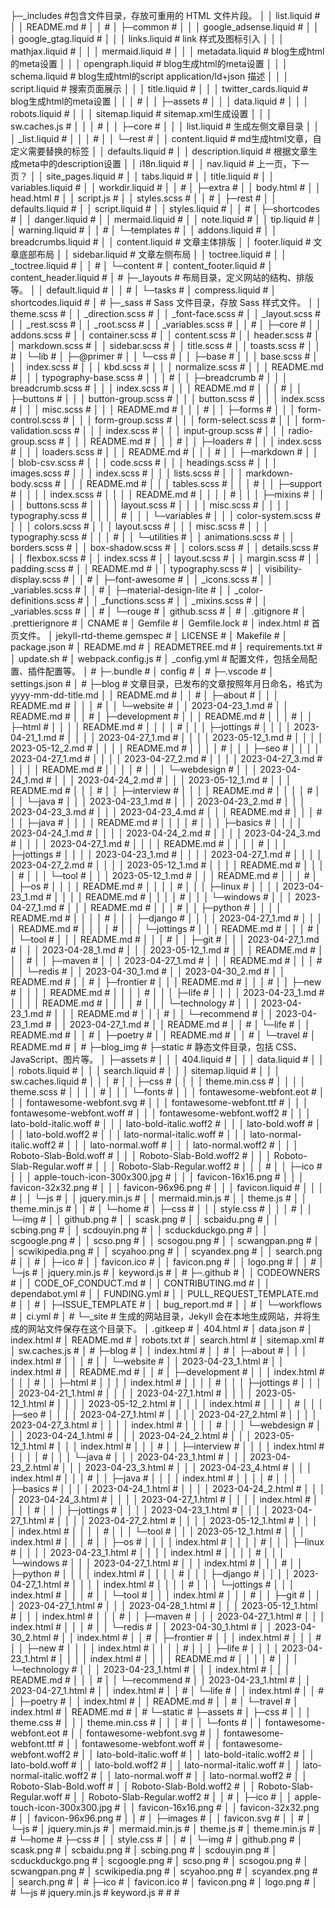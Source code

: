 ├─_includes                                          #包含文件目录，存放可重用的 HTML 文件片段。
│  │  list.liquid                                    #
│  │  README.md                                      #
│  │                                                 #
│  ├─common                                          #
│  │  │  google_adsense.liquid                       #
│  │  │  google_gtag.liquid                          #
│  │  │  links.liquid                                # link 样式及图标引入
│  │  │  mathjax.liquid                              #
│  │  │  mermaid.liquid                              #
│  │  │  metadata.liquid                             # blog生成html的meta设置
│  │  │  opengraph.liquid                            # blog生成html的meta设置
│  │  │  schema.liquid                               # blog生成html的script application/ld+json 描述
│  │  │  script.liquid                               # 搜索页面展示
│  │  │  title.liquid                                #
│  │  │  twitter_cards.liquid                        # blog生成html的meta设置
│  │  │                                              #
│  │  ├─assets                                       #
│  │  │      data.liquid                             #
│  │  │      robots.liquid                           #
│  │  │      sitemap.liquid                          # sitemap.xml生成设置
│  │  │      sw.caches.js                            #
│  │  │                                              #
│  │  ├─core                                         #
│  │  │      list.liquid                             # 生成左侧文章目录
│  │  │      _list.liquid                            #
│  │  │                                              #
│  │  └─rest                                         #
│  │          content.liquid                         # md生成html文章，自定义需要替换的标签
│  │          defaults.liquid                        #
│  │          description.liquid                     # 根据文章生成meta中的description设置
│  │          i18n.liquid                            #
│  │          nav.liquid                             # 上一页，下一页？
│  │          site_pages.liquid                      #
│  │          tabs.liquid                            #
│  │          title.liquid                           #
│  │          variables.liquid                       #
│  │          workdir.liquid                         #
│  │                                                 #
│  ├─extra                                           #
│  │      body.html                                  #
│  │      head.html                                  #
│  │      script.js                                  #
│  │      styles.scss                                #
│  │                                                 #
│  ├─rest                                            #
│  │      defaults.liquid                            #
│  │      script.liquid                              #
│  │      styles.liquid                              #
│  │                                                 #
│  ├─shortcodes                                      #
│  │      danger.liquid                              #
│  │      mermaid.liquid                             #
│  │      note.liquid                                #
│  │      tip.liquid                                 #
│  │      warning.liquid                             #
│  │                                                 #
│  └─templates                                       #
│      │  addons.liquid                              #
│      │  breadcrumbs.liquid                         #
│      │  content.liquid                             # 文章主体排版
│      │  footer.liquid                              # 文章底部布局
│      │  sidebar.liquid                             # 文章左侧布局
│      │  toctree.liquid                             #
│      │  _toctree.liquid                            #
│      │                                             #
│      └─content                                     #
│              content_footer.liquid                 #
│              content_header.liquid                 #
│                                                    #
├─_layouts                                           # 布局目录，定义网站的结构、排版等。
│  │  default.liquid                                 #
│  │                                                 #
│  └─tasks                                           #
│          compress.liquid                           #
│          shortcodes.liquid                         #
│                                                    #
├─_sass                                              # Sass 文件目录，存放 Sass 样式文件。
│  │  theme.scss                                     #
│  │  _direction.scss                                #
│  │  _font-face.scss                                #
│  │  _layout.scss                                   #
│  │  _rest.scss                                     #
│  │  _root.scss                                     #
│  │  _variables.scss                                #
│  │                                                 #
│  ├─core                                            #
│  │      addons.scss                                #
│  │      container.scss                             #
│  │      content.scss                               #
│  │      header.scss                                #
│  │      markdown.scss                              #
│  │      sidebar.scss                               #
│  │      title.scss                                 #
│  │      toasts.scss                                #
│  │                                                 #
│  └─lib                                             #
│      ├─@primer                                     #
│      │  └─css                                      #
│      │      ├─base                                 #
│      │      │      base.scss                       #
│      │      │      index.scss                      #
│      │      │      kbd.scss                        #
│      │      │      normalize.scss                  #
│      │      │      README.md                       #
│      │      │      typography-base.scss            #
│      │      │                                      #
│      │      ├─breadcrumb                           #
│      │      │      breadcrumb.scss                 #
│      │      │      index.scss                      #
│      │      │      README.md                       #
│      │      │                                      #
│      │      ├─buttons                              #
│      │      │      button-group.scss               #
│      │      │      button.scss                     #
│      │      │      index.scss                      #
│      │      │      misc.scss                       #
│      │      │      README.md                       #
│      │      │                                      #
│      │      ├─forms                                #
│      │      │      form-control.scss               #
│      │      │      form-group.scss                 #
│      │      │      form-select.scss                #
│      │      │      form-validation.scss            #
│      │      │      index.scss                      #
│      │      │      input-group.scss                #
│      │      │      radio-group.scss                #
│      │      │      README.md                       #
│      │      │                                      #
│      │      ├─loaders                              #
│      │      │      index.scss                      #
│      │      │      loaders.scss                    #
│      │      │      README.md                       #
│      │      │                                      #
│      │      ├─markdown                             #
│      │      │      blob-csv.scss                   #
│      │      │      code.scss                       #
│      │      │      headings.scss                   #
│      │      │      images.scss                     #
│      │      │      index.scss                      #
│      │      │      lists.scss                      #
│      │      │      markdown-body.scss              #
│      │      │      README.md                       #
│      │      │      tables.scss                     #
│      │      │                                      #
│      │      ├─support                              #
│      │      │  │  index.scss                       #
│      │      │  │  README.md                        #
│      │      │  │                                   #
│      │      │  ├─mixins                            #
│      │      │  │      buttons.scss                 #
│      │      │  │      layout.scss                  #
│      │      │  │      misc.scss                    #
│      │      │  │      typography.scss              #
│      │      │  │                                   #
│      │      │  └─variables                         #
│      │      │          color-system.scss           #
│      │      │          colors.scss                 #
│      │      │          layout.scss                 #
│      │      │          misc.scss                   #
│      │      │          typography.scss             #
│      │      │                                      #
│      │      └─utilities                            #
│      │              animations.scss                #
│      │              borders.scss                   #
│      │              box-shadow.scss                #
│      │              colors.scss                    #
│      │              details.scss                   #
│      │              flexbox.scss                   #
│      │              index.scss                     #
│      │              layout.scss                    #
│      │              margin.scss                    #
│      │              padding.scss                   #
│      │              README.md                      #
│      │              typography.scss                #
│      │              visibility-display.scss        #
│      │                                             #
│      ├─font-awesome                                #
│      │      _icons.scss                            #
│      │      _variables.scss                        #
│      │                                             #
│      ├─material-design-lite                        #
│      │      _color-definitions.scss                #
│      │      _functions.scss                        #
│      │      _mixins.scss                           #
│      │      _variables.scss                        #
│      │                                             #
│      └─rouge                                       #
│              github.scss                           #
│                                                    #
│  .gitignore                                        #
│  .prettierignore                                   #
│  CNAME                                             #
│  Gemfile                                           #
│  Gemfile.lock                                      #
│  index.html                                        # 首页文件。
│  jekyll-rtd-theme.gemspec                          #
│  LICENSE                                           #
│  Makefile                                          #
│  package.json                                      #
│  README.md                                         #
│  READMETREE.md                                     #
│  requirements.txt                                  #
│  update.sh                                         #
│  webpack.config.js                                 #
│  _config.yml                                       # 配置文件，包括全局配置、插件配置等。
│                                                    #
├─.bundle                                            #
│      config                                        #
│                                                    #
├─.vscode                                            #
│      settings.json                                 #
│                                                    #
├─blog                                               # 文章目录，已发布的文章按照年月日命名，格式为 yyyy-mm-dd-title.md
│  │  README.md                                      #
│  │                                                 #
│  ├─about                                           #
│  │  │  README.md                                   #
│  │  │                                              #
│  │  └─website                                      #
│  │          2023-04-23_1.md                        #
│  │          README.md                              #
│  │                                                 #
│  ├─development                                     #
│  │  │  README.md                                   #
│  │  │                                              #
│  │  ├─html                                         #
│  │  │  │  README.md                                #
│  │  │  │                                           #
│  │  │  ├─jottings                                  #
│  │  │  │      2023-04-21_1.md                      #
│  │  │  │      2023-04-27_1.md                      #
│  │  │  │      2023-05-12_1.md                      #
│  │  │  │      2023-05-12_2.md                      #
│  │  │  │      README.md                            #
│  │  │  │                                           #
│  │  │  ├─seo                                       #
│  │  │  │      2023-04-27_1.md                      #
│  │  │  │      2023-04-27_2.md                      #
│  │  │  │      2023-04-27_3.md                      #
│  │  │  │      README.md                            #
│  │  │  │                                           #
│  │  │  └─webdesign                                 #
│  │  │          2023-04-24_1.md                     #
│  │  │          2023-04-24_2.md                     #
│  │  │          2023-05-12_1.md                     #
│  │  │          README.md                           #
│  │  │                                              #
│  │  ├─interview                                    #
│  │  │  │  README.md                                #
│  │  │  │                                           #
│  │  │  └─java                                      #
│  │  │          2023-04-23_1.md                     #
│  │  │          2023-04-23_2.md                     #
│  │  │          2023-04-23_3.md                     #
│  │  │          2023-04-23_4.md                     #
│  │  │          README.md                           #
│  │  │                                              #
│  │  ├─java                                         #
│  │  │  │  README.md                                #
│  │  │  │                                           #
│  │  │  ├─basics                                    #
│  │  │  │      2023-04-24_1.md                      #
│  │  │  │      2023-04-24_2.md                      #
│  │  │  │      2023-04-24_3.md                      #
│  │  │  │      2023-04-27_1.md                      #
│  │  │  │      README.md                            #
│  │  │  │                                           #
│  │  │  ├─jottings                                  #
│  │  │  │      2023-04-23_1.md                      #
│  │  │  │      2023-04-27_1.md                      #
│  │  │  │      2023-04-27_2.md                      #
│  │  │  │      2023-05-12_1.md                      #
│  │  │  │      README.md                            #
│  │  │  │                                           #
│  │  │  └─tool                                      #
│  │  │          2023-05-12_1.md                     #
│  │  │          README.md                           #
│  │  │                                              #
│  │  ├─os                                           #
│  │  │  │  README.md                                #
│  │  │  │                                           #
│  │  │  ├─linux                                     #
│  │  │  │      2023-04-23_1.md                      #
│  │  │  │      README.md                            #
│  │  │  │                                           #
│  │  │  └─windows                                   #
│  │  │          2023-04-27_1.md                     #
│  │  │          README.md                           #
│  │  │                                              #
│  │  ├─python                                       #
│  │  │  │  README.md                                #
│  │  │  │                                           #
│  │  │  ├─django                                    #
│  │  │  │      2023-04-27_1.md                      #
│  │  │  │      README.md                            #
│  │  │  │                                           #
│  │  │  └─jottings                                  #
│  │  │          README.md                           #
│  │  │                                              #
│  │  └─tool                                         #
│  │      │  README.md                               #
│  │      │                                          #
│  │      ├─git                                      #
│  │      │      2023-04-27_1.md                     #
│  │      │      2023-04-28_1.md                     #
│  │      │      2023-05-12_1.md                     #
│  │      │      README.md                           #
│  │      │                                          #
│  │      ├─maven                                    #
│  │      │      2023-04-27_1.md                     #
│  │      │      README.md                           #
│  │      │                                          #
│  │      └─redis                                    #
│  │              2023-04-30_1.md                    #
│  │              2023-04-30_2.md                    #
│  │              README.md                          #
│  │                                                 #
│  ├─frontier                                        #
│  │  │  README.md                                   #
│  │  │                                              #
│  │  ├─new                                          #
│  │  │  │  README.md                                #
│  │  │  │                                           #
│  │  │  ├─life                                      #
│  │  │  │      2023-04-23_1.md                      #
│  │  │  │      README.md                            #
│  │  │  │                                           #
│  │  │  └─technology                                #
│  │  │          2023-04-23_1.md                     #
│  │  │          README.md                           #
│  │  │                                              #
│  │  └─recommend                                    #
│  │          2023-04-23_1.md                        #
│  │          2023-04-27_1.md                        #
│  │          README.md                              #
│  │                                                 #
│  └─life                                            #
│      │  README.md                                  #
│      │                                             #
│      ├─poetry                                      #
│      │      README.md                              #
│      │                                             #
│      └─travel                                      #
│              README.md                             #
│                                                    #
├─blog_img                                           #
├─static                                             # 静态文件目录，包括 CSS、JavaScript、图片等。
│  ├─assets                                          #
│  │  │  404.liquid                                  #
│  │  │  data.liquid                                 #
│  │  │  robots.liquid                               #
│  │  │  search.liquid                               #
│  │  │  sitemap.liquid                              #
│  │  │  sw.caches.liquid                            #
│  │  │                                              #
│  │  ├─css                                          #
│  │  │  │  theme.min.css                            #
│  │  │  │  theme.scss                               #
│  │  │  │                                           #
│  │  │  └─fonts                                     #
│  │  │          fontawesome-webfont.eot             #
│  │  │          fontawesome-webfont.svg             #
│  │  │          fontawesome-webfont.ttf             #
│  │  │          fontawesome-webfont.woff            #
│  │  │          fontawesome-webfont.woff2           #
│  │  │          lato-bold-italic.woff               #
│  │  │          lato-bold-italic.woff2              #
│  │  │          lato-bold.woff                      #
│  │  │          lato-bold.woff2                     #
│  │  │          lato-normal-italic.woff             #
│  │  │          lato-normal-italic.woff2            #
│  │  │          lato-normal.woff                    #
│  │  │          lato-normal.woff2                   #
│  │  │          Roboto-Slab-Bold.woff               #
│  │  │          Roboto-Slab-Bold.woff2              #
│  │  │          Roboto-Slab-Regular.woff            #
│  │  │          Roboto-Slab-Regular.woff2           #
│  │  │                                              #
│  │  ├─ico                                          #
│  │  │      apple-touch-icon-300x300.jpg            #
│  │  │      favicon-16x16.png                       #
│  │  │      favicon-32x32.png                       #
│  │  │      favicon-96x96.png                       #
│  │  │      favicon.liquid                          #
│  │  │                                              #
│  │  └─js                                           #
│  │          jquery.min.js                          #
│  │          mermaid.min.js                         #
│  │          theme.js                               #
│  │          theme.min.js                           #
│  │                                                 #
│  └─home                                            #
│      ├─css                                         #
│      │  │  style.css                               #
│      │  │                                          #
│      │  └─img                                      #
│      │          github.png                         #
│      │          scask.png                          #
│      │          scbaidu.png                        #
│      │          scbing.png                         #
│      │          scdouyin.png                       #
│      │          scduckduckgo.png                   #
│      │          scgoogle.png                       #
│      │          scso.png                           #
│      │          scsogou.png                        #
│      │          scwangpan.png                      #
│      │          scwikipedia.png                    #
│      │          scyahoo.png                        #
│      │          scyandex.png                       #
│      │          search.png                         #
│      │                                             #
│      ├─ico                                         #
│      │      favicon.ico                            #
│      │      favicon.png                            #
│      │      logo.png                               #
│      │                                             #
│      └─js                                          #
│              jquery.min.js                         #
│              keyword.js                            #
│                                                    #
├─.github                                            #
│  │  CODEOWNERS                                     #
│  │  CODE_OF_CONDUCT.md                             #
│  │  CONTRIBUTING.md                                #
│  │  dependabot.yml                                 #
│  │  FUNDING.yml                                    #
│  │  PULL_REQUEST_TEMPLATE.md                       #
│  │                                                 #
│  ├─ISSUE_TEMPLATE                                  #
│  │      bug_report.md                              #
│  │                                                 #
│  └─workflows                                       #
│          ci.yml                                    #
│                                                    #
└─_site                                              # 生成的网站目录，Jekyll 会在本地生成网站，并将生成的网站文件保存在这个目录下。
    │  .gitkeep                                      #
    │  404.html                                      #
    │  data.json                                     #
    │  index.html                                    #
    │  README.md                                     #
    │  robots.txt                                    #
    │  search.html                                   #
    │  sitemap.xml                                   #
    │  sw.caches.js                                  #
    │                                                #
    ├─blog                                           #
    │  │  index.html                                 #
    │  │                                             #
    │  ├─about                                       #
    │  │  │  index.html                              #
    │  │  │                                          #
    │  │  └─website                                  #
    │  │          2023-04-23_1.html                  #
    │  │          index.html                         #
    │  │          README.md                          #
    │  │                                             #
    │  ├─development                                 #
    │  │  │  index.html                              #
    │  │  │                                          #
    │  │  ├─html                                     #
    │  │  │  │  index.html                           #
    │  │  │  │                                       #
    │  │  │  ├─jottings                              #
    │  │  │  │      2023-04-21_1.html                #
    │  │  │  │      2023-04-27_1.html                #
    │  │  │  │      2023-05-12_1.html                #
    │  │  │  │      2023-05-12_2.html                #
    │  │  │  │      index.html                       #
    │  │  │  │                                       #
    │  │  │  ├─seo                                   #
    │  │  │  │      2023-04-27_1.html                #
    │  │  │  │      2023-04-27_2.html                #
    │  │  │  │      2023-04-27_3.html                #
    │  │  │  │      index.html                       #
    │  │  │  │                                       #
    │  │  │  └─webdesign                             #
    │  │  │          2023-04-24_1.html               #
    │  │  │          2023-04-24_2.html               #
    │  │  │          2023-05-12_1.html               #
    │  │  │          index.html                      #
    │  │  │                                          #
    │  │  ├─interview                                #
    │  │  │  │  index.html                           #
    │  │  │  │                                       #
    │  │  │  └─java                                  #
    │  │  │          2023-04-23_1.html               #
    │  │  │          2023-04-23_2.html               #
    │  │  │          2023-04-23_3.html               #
    │  │  │          2023-04-23_4.html               #
    │  │  │          index.html                      #
    │  │  │                                          #
    │  │  ├─java                                     #
    │  │  │  │  index.html                           #
    │  │  │  │                                       #
    │  │  │  ├─basics                                #
    │  │  │  │      2023-04-24_1.html                #
    │  │  │  │      2023-04-24_2.html                #
    │  │  │  │      2023-04-24_3.html                #
    │  │  │  │      2023-04-27_1.html                #
    │  │  │  │      index.html                       #
    │  │  │  │                                       #
    │  │  │  ├─jottings                              #
    │  │  │  │      2023-04-23_1.html                #
    │  │  │  │      2023-04-27_1.html                #
    │  │  │  │      2023-04-27_2.html                #
    │  │  │  │      2023-05-12_1.html                #
    │  │  │  │      index.html                       #
    │  │  │  │                                       #
    │  │  │  └─tool                                  #
    │  │  │          2023-05-12_1.html               #
    │  │  │          index.html                      #
    │  │  │                                          #
    │  │  ├─os                                       #
    │  │  │  │  index.html                           #
    │  │  │  │                                       #
    │  │  │  ├─linux                                 #
    │  │  │  │      2023-04-23_1.html                #
    │  │  │  │      index.html                       #
    │  │  │  │                                       #
    │  │  │  └─windows                               #
    │  │  │          2023-04-27_1.html               #
    │  │  │          index.html                      #
    │  │  │                                          #
    │  │  ├─python                                   #
    │  │  │  │  index.html                           #
    │  │  │  │                                       #
    │  │  │  ├─django                                #
    │  │  │  │      2023-04-27_1.html                #
    │  │  │  │      index.html                       #
    │  │  │  │                                       #
    │  │  │  └─jottings                              #
    │  │  │          index.html                      #
    │  │  │                                          #
    │  │  └─tool                                     #
    │  │      │  index.html                          #
    │  │      │                                      #
    │  │      ├─git                                  #
    │  │      │      2023-04-27_1.html               #
    │  │      │      2023-04-28_1.html               #
    │  │      │      2023-05-12_1.html               #
    │  │      │      index.html                      #
    │  │      │                                      #
    │  │      ├─maven                                #
    │  │      │      2023-04-27_1.html               #
    │  │      │      index.html                      #
    │  │      │                                      #
    │  │      └─redis                                #
    │  │              2023-04-30_1.html              #
    │  │              2023-04-30_2.html              #
    │  │              index.html                     #
    │  │                                             #
    │  ├─frontier                                    #
    │  │  │  index.html                              #
    │  │  │                                          #
    │  │  ├─new                                      #
    │  │  │  │  index.html                           #
    │  │  │  │                                       #
    │  │  │  ├─life                                  #
    │  │  │  │      2023-04-23_1.html                #
    │  │  │  │      index.html                       #
    │  │  │  │      README.md                        #
    │  │  │  │                                       #
    │  │  │  └─technology                            #
    │  │  │          2023-04-23_1.html               #
    │  │  │          index.html                      #
    │  │  │          README.md                       #
    │  │  │                                          #
    │  │  └─recommend                                #
    │  │          2023-04-23_1.html                  #
    │  │          2023-04-27_1.html                  #
    │  │          index.html                         #
    │  │                                             #
    │  └─life                                        #
    │      │  index.html                             #
    │      │                                         #
    │      ├─poetry                                  #
    │      │      index.html                         #
    │      │      README.md                          #
    │      │                                         #
    │      └─travel                                  #
    │              index.html                        #
    │              README.md                         #
    │                                                #
    └─static                                         #
        ├─assets                                     #
        │  ├─css                                     #
        │  │  │  theme.css                           #
        │  │  │  theme.min.css                       #
        │  │  │                                      #
        │  │  └─fonts                                #
        │  │          fontawesome-webfont.eot        #
        │  │          fontawesome-webfont.svg        #
        │  │          fontawesome-webfont.ttf        #
        │  │          fontawesome-webfont.woff       #
        │  │          fontawesome-webfont.woff2      #
        │  │          lato-bold-italic.woff          #
        │  │          lato-bold-italic.woff2         #
        │  │          lato-bold.woff                 #
        │  │          lato-bold.woff2                #
        │  │          lato-normal-italic.woff        #
        │  │          lato-normal-italic.woff2       #
        │  │          lato-normal.woff               #
        │  │          lato-normal.woff2              #
        │  │          Roboto-Slab-Bold.woff          #
        │  │          Roboto-Slab-Bold.woff2         #
        │  │          Roboto-Slab-Regular.woff       #
        │  │          Roboto-Slab-Regular.woff2      #
        │  │                                         #
        │  ├─ico                                     #
        │  │      apple-touch-icon-300x300.jpg       #
        │  │      favicon-16x16.png                  #
        │  │      favicon-32x32.png                  #
        │  │      favicon-96x96.png                  #
        │  │                                         #
        │  ├─images                                  #
        │  │      favicon.svg                        #
        │  │                                         #
        │  └─js                                      #
        │          jquery.min.js                     #
        │          mermaid.min.js                    #
        │          theme.js                          #
        │          theme.min.js                      #
        │                                            #
        └─home                                       #
            ├─css                                    #
            │  │  style.css                          #
            │  │                                     #
            │  └─img                                 #
            │          github.png                    #
            │          scask.png                     #
            │          scbaidu.png                   #
            │          scbing.png                    #
            │          scdouyin.png                  #
            │          scduckduckgo.png              #
            │          scgoogle.png                  #
            │          scso.png                      #
            │          scsogou.png                   #
            │          scwangpan.png                 #
            │          scwikipedia.png               #
            │          scyahoo.png                   #
            │          scyandex.png                  #
            │          search.png                    #
            │                                        #
            ├─ico                                    #
            │      favicon.ico                       #
            │      favicon.png                       #
            │      logo.png                          #
            │                                        #
            └─js                                     #
                    jquery.min.js                    #
                    keyword.js                       #
													#
													#